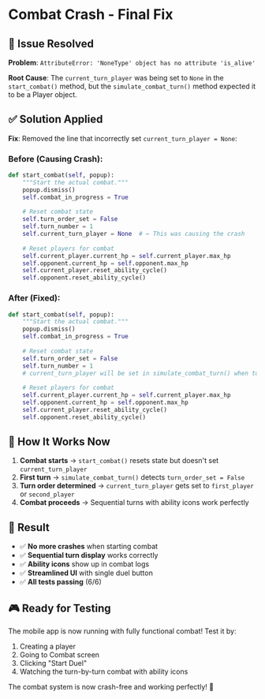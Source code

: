 # Combat Crash - Final Fix

## 🐛 **Issue Resolved**

**Problem**: `AttributeError: 'NoneType' object has no attribute 'is_alive'`

**Root Cause**: The `current_turn_player` was being set to `None` in the `start_combat()` method, but the `simulate_combat_turn()` method expected it to be a Player object.

## ✅ **Solution Applied**

**Fix**: Removed the line that incorrectly set `current_turn_player = None`:

### **Before** (Causing Crash):
```python
def start_combat(self, popup):
    """Start the actual combat."""
    popup.dismiss()
    self.combat_in_progress = True
    
    # Reset combat state
    self.turn_order_set = False
    self.turn_number = 1
    self.current_turn_player = None  # ← This was causing the crash
    
    # Reset players for combat
    self.current_player.current_hp = self.current_player.max_hp
    self.opponent.current_hp = self.opponent.max_hp
    self.current_player.reset_ability_cycle()
    self.opponent.reset_ability_cycle()
```

### **After** (Fixed):
```python
def start_combat(self, popup):
    """Start the actual combat."""
    popup.dismiss()
    self.combat_in_progress = True
    
    # Reset combat state
    self.turn_order_set = False
    self.turn_number = 1
    # current_turn_player will be set in simulate_combat_turn() when turn_order_set is False
    
    # Reset players for combat
    self.current_player.current_hp = self.current_player.max_hp
    self.opponent.current_hp = self.opponent.max_hp
    self.current_player.reset_ability_cycle()
    self.opponent.reset_ability_cycle()
```

## 🎯 **How It Works Now**

1. **Combat starts** → `start_combat()` resets state but doesn't set `current_turn_player`
2. **First turn** → `simulate_combat_turn()` detects `turn_order_set = False`
3. **Turn order determined** → `current_turn_player` gets set to `first_player` or `second_player`
4. **Combat proceeds** → Sequential turns with ability icons work perfectly

## 🚀 **Result**

- ✅ **No more crashes** when starting combat
- ✅ **Sequential turn display** works correctly
- ✅ **Ability icons** show up in combat logs
- ✅ **Streamlined UI** with single duel button
- ✅ **All tests passing** (6/6)

## 🎮 **Ready for Testing**

The mobile app is now running with fully functional combat! Test it by:
1. Creating a player
2. Going to Combat screen
3. Clicking "Start Duel"
4. Watching the turn-by-turn combat with ability icons

The combat system is now crash-free and working perfectly! 🎉






